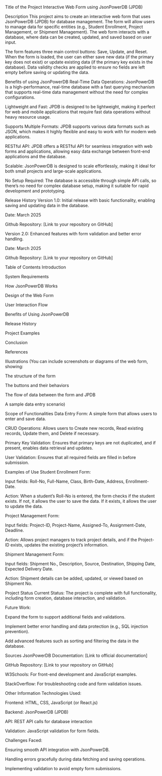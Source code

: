Title of the Project
Interactive Web Form using JsonPowerDB (JPDB)

Description
This project aims to create an interactive web form that uses JsonPowerDB (JPDB) for database management. The form will allow users to manage data for specific entities (e.g., Student Enrollment, Project Management, or Shipment Management). The web form interacts with a database, where data can be created, updated, and saved based on user input.

The form features three main control buttons: Save, Update, and Reset. When the form is loaded, the user can either save new data (if the primary key does not exist) or update existing data (if the primary key exists in the database). Data validity checks are applied to ensure no fields are left empty before saving or updating the data.

Benefits of using JsonPowerDB
Real-Time Data Operations: JsonPowerDB is a high-performance, real-time database with a fast querying mechanism that supports real-time data management without the need for complex configurations.

Lightweight and Fast: JPDB is designed to be lightweight, making it perfect for web and mobile applications that require fast data operations without heavy resource usage.

Supports Multiple Formats: JPDB supports various data formats such as JSON, which makes it highly flexible and easy to work with for modern web applications.

RESTful API: JPDB offers a RESTful API for seamless integration with web forms and applications, allowing easy data exchange between front-end applications and the database.

Scalable: JsonPowerDB is designed to scale effortlessly, making it ideal for both small projects and large-scale applications.

No Setup Required: The database is accessible through simple API calls, so there’s no need for complex database setup, making it suitable for rapid development and prototyping.

Release History
Version 1.0: Initial release with basic functionality, enabling saving and updating data in the database.

Date: March 2025

Github Repository: [Link to your repository on GitHub]

Version 2.0: Enhanced features with form validation and better error handling.

Date: March 2025

Github Repository: [Link to your repository on GitHub]

Table of Contents
Introduction

System Requirements

How JsonPowerDB Works

Design of the Web Form

User Interaction Flow

Benefits of Using JsonPowerDB

Release History

Project Examples

Conclusion

References

Illustrations
(You can include screenshots or diagrams of the web form, showing:

The structure of the form

The buttons and their behaviors

The flow of data between the form and JPDB

A sample data entry scenario)

Scope of Functionalities
Data Entry Form: A simple form that allows users to enter and save data.

CRUD Operations: Allows users to Create new records, Read existing records, Update them, and Delete if necessary.

Primary Key Validation: Ensures that primary keys are not duplicated, and if present, enables data retrieval and updates.

User Validation: Ensures that all required fields are filled in before submission.

Examples of Use
Student Enrollment Form:

Input fields: Roll-No, Full-Name, Class, Birth-Date, Address, Enrollment-Date.

Action: When a student’s Roll-No is entered, the form checks if the student exists. If not, it allows the user to save the data. If it exists, it allows the user to update the data.

Project Management Form:

Input fields: Project-ID, Project-Name, Assigned-To, Assignment-Date, Deadline.

Action: Allows project managers to track project details, and if the Project-ID exists, updates the existing project’s information.

Shipment Management Form:

Input fields: Shipment No., Description, Source, Destination, Shipping Date, Expected Delivery Date.

Action: Shipment details can be added, updated, or viewed based on Shipment No.

Project Status
Current Status: The project is complete with full functionality, including form creation, database interaction, and validation.

Future Work:

Expand the form to support additional fields and validations.

Implement better error handling and data protection (e.g., SQL injection prevention).

Add advanced features such as sorting and filtering the data in the database.

Sources
JsonPowerDB Documentation: [Link to official documentation]

GitHub Repository: [Link to your repository on GitHub]

W3Schools: For front-end development and JavaScript examples.

StackOverflow: For troubleshooting code and form validation issues.

Other Information
Technologies Used:

Frontend: HTML, CSS, JavaScript (or React.js)

Backend: JsonPowerDB (JPDB)

API: REST API calls for database interaction

Validation: JavaScript validation for form fields.

Challenges Faced:

Ensuring smooth API integration with JsonPowerDB.

Handling errors gracefully during data fetching and saving operations.

Implementing validation to avoid empty form submissions.
